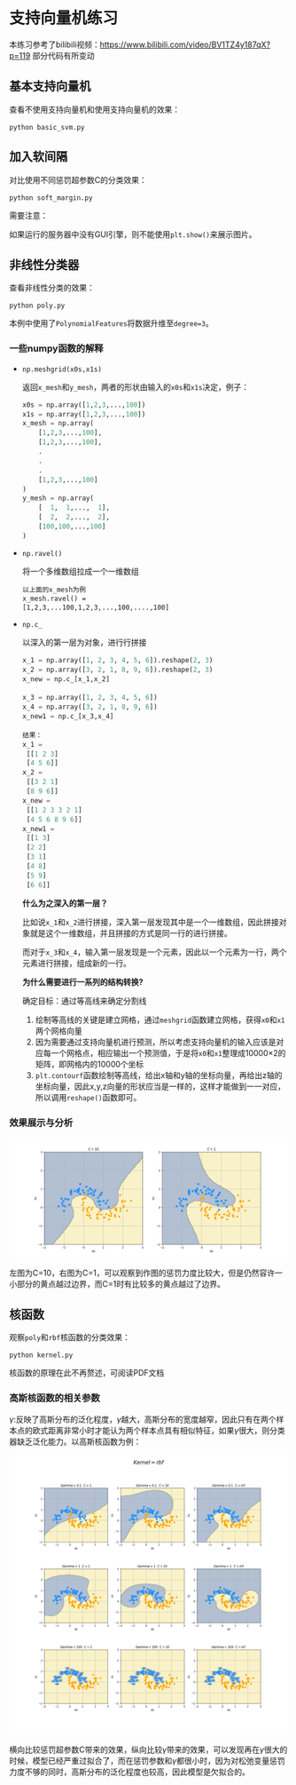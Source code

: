 # 支持向量机练习
本练习参考了bilibili视频：https://www.bilibili.com/video/BV1TZ4y187qX?p=119	部分代码有所变动

## 基本支持向量机

查看不使用支持向量机和使用支持向量机的效果：

```shell
python basic_svm.py
```

## 加入软间隔

对比使用不同惩罚超参数C的分类效果：

```shell
python soft_margin.py
```

需要注意：

如果运行的服务器中没有GUI引擎，则不能使用`plt.show()`来展示图片。

## 非线性分类器

查看非线性分类的效果：

```shell
python poly.py
```

本例中使用了`PolynomialFeatures`将数据升维至`degree=3`。



### 一些numpy函数的解释

- `np.meshgrid(x0s,x1s)`

    ​	返回`x_mesh`和`y_mesh`，两者的形状由输入的`x0s`和`x1s`决定，例子：

    ```python
    x0s = np.array([1,2,3,...,100])
    x1s = np.array([1,2,3,...,100])
    x_mesh = np.array(
        [1,2,3,...,100],
        [1,2,3,...,100],
        .
        .
        .
        [1,2,3,...,100]
    )
    y_mesh = np.array(
        [  1,  1,...,  1],
        [  2,  2,...,  2],
        [100,100,...,100]
    )
    ```

- `np.ravel()`

    将一个多维数组拉成一个一维数组

    ```
    以上面的x_mesh为例
    x_mesh.ravel() = 
    [1,2,3,...100,1,2,3,...,100,....,100]
    ```

- `np.c_`

    以深入的第一层为对象，进行行拼接

    ```python
    x_1 = np.array([1, 2, 3, 4, 5, 6]).reshape(2, 3)
    x_2 = np.array([3, 2, 1, 8, 9, 6]).reshape(2, 3)
    x_new = np.c_[x_1,x_2]
    
    x_3 = np.array([1, 2, 3, 4, 5, 6])
    x_4 = np.array([3, 2, 1, 8, 9, 6])
    x_new1 = np.c_[x_3,x_4]
    
    结果：
    x_1 = 
     [[1 2 3]
     [4 5 6]]
    x_2 = 
     [[3 2 1]
     [8 9 6]]
    x_new = 
     [[1 2 3 3 2 1]
     [4 5 6 8 9 6]]
    x_new1 = 
     [[1 3]
     [2 2]
     [3 1]
     [4 8]
     [5 9]
     [6 6]]
    ```

    **什么为之深入的第一层？**

    比如说`x_1`和`x_2`进行拼接，深入第一层发现其中是一个一维数组，因此拼接对象就是这个一维数组，并且拼接的方式是同一行的进行拼接。

    而对于`x_3`和`x_4`，输入第一层发现是一个元素，因此以一个元素为一行，两个元素进行拼接，组成新的一行。

    **为什么需要进行一系列的结构转换?**

    确定目标：通过等高线来确定分割线

    1. 绘制等高线的关键是建立网格，通过`meshgrid`函数建立网格，获得`x0`和`x1`两个网格向量
    2. 因为需要通过支持向量机进行预测，所以考虑支持向量机的输入应该是对应每一个网格点，相应输出一个预测值，于是将`x0`和`x1`整理成10000×2的矩阵，即网格内的10000个坐标
    3. `plt.contourf`函数绘制等高线，给出x轴和y轴的坐标向量，再给出z轴的坐标向量，因此x,y,z向量的形状应当是一样的，这样才能做到一一对应，所以调用`reshape()`函数即可。



### 效果展示与分析

![poly.png](https://github.com/Server-Not-Found/BasicML/blob/master/SVM/figures/poly.png?raw=true)



左图为C=10，右图为C=1，可以观察到作图的惩罚力度比较大，但是仍然容许一小部分的黄点越过边界，而C=1时有比较多的黄点越过了边界。


## 核函数

观察`poly`和`rbf`核函数的分类效果：

```shell
python kernel.py
```

核函数的原理在此不再赘述，可阅读PDF文档

### 高斯核函数的相关参数

$\gamma$:反映了高斯分布的泛化程度，$\gamma$越大，高斯分布的宽度越窄，因此只有在两个样本点的欧式距离非常小时才能认为两个样本点具有相似特征，如果$\gamma$很大，则分类器缺乏泛化能力。以高斯核函数为例：

![rbf_kernel.png](https://github.com/Server-Not-Found/BasicML/blob/master/SVM/figures/rbf_kernel.png?raw=true)



横向比较惩罚超参数C带来的效果，纵向比较$\gamma$带来的效果，可以发现再在$\gamma$很大的时候，模型已经严重过拟合了，而在惩罚参数和$\gamma$都很小时，因为对松弛变量惩罚力度不够的同时，高斯分布的泛化程度也较高，因此模型是欠拟合的。